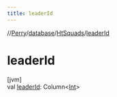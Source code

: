 ```yaml
---
title: leaderId
---
```

//[Perry](../../../index.html)/[database](../index.html)/[HtSquads](index.html)/[leaderId](leader-id.html)



# leaderId



[jvm]\
val [leaderId](leader-id.html): Column&lt;[Int](https://kotlinlang.org/api/latest/jvm/stdlib/kotlin/-int/index.html)&gt;




